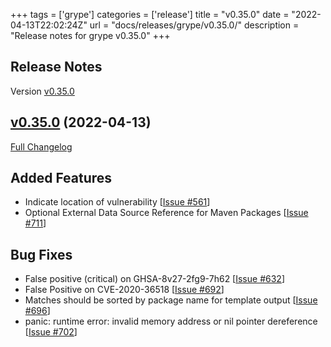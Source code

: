 +++
tags = ['grype']
categories = ['release']
title = "v0.35.0"
date = "2022-04-13T22:02:24Z"
url = "docs/releases/grype/v0.35.0/"
description = "Release notes for grype v0.35.0"
+++

## Release Notes

Version [v0.35.0](https://github.com/anchore/grype/releases/tag/v0.35.0)

## [v0.35.0](https://github.com/anchore/grype/tree/v0.35.0) (2022-04-13)

[Full Changelog](https://github.com/anchore/grype/compare/v0.34.7...v0.35.0)

## Added Features

- Indicate location of vulnerability  [[Issue #561](https://github.com/anchore/grype/issues/561)]
- Optional External Data Source Reference for Maven Packages [[Issue #711](https://github.com/anchore/grype/issues/711)]

## Bug Fixes

- False positive (critical) on GHSA-8v27-2fg9-7h62 [[Issue #632](https://github.com/anchore/grype/issues/632)]
- False Positive on CVE-2020-36518 [[Issue #692](https://github.com/anchore/grype/issues/692)]
- Matches should be sorted by package name for template output [[Issue #696](https://github.com/anchore/grype/issues/696)]
-  panic: runtime error: invalid memory address or nil pointer dereference [[Issue #702](https://github.com/anchore/grype/issues/702)]
